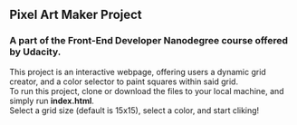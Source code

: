 ## Pixel Art Maker Project

### A part of the Front-End Developer Nanodegree course offered by Udacity.

This project is an interactive webpage, offering users a dynamic grid creator, and a color selector to paint squares within said grid.
<br>To run this project, clone or download the files to your local machine, and simply run __index.html__.
<br>Select a grid size (default is 15x15), select a color, and start cliking!
